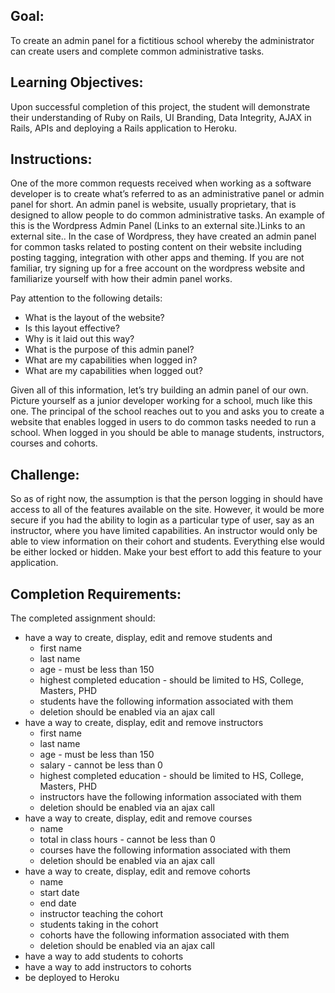 
## Goal:

 To create an admin panel for a fictitious school whereby the administrator can create users and complete common administrative tasks.

## Learning Objectives:  

 Upon successful completion of this project, the student will demonstrate their understanding of Ruby on Rails, UI Branding, Data Integrity, AJAX in Rails, APIs and deploying a Rails application to Heroku.



## Instructions:

 One of the more common requests received when working as a software developer is to create what’s referred to as an administrative panel or admin panel for short. An admin panel is website, usually proprietary, that is designed to allow people to do common administrative tasks. An example of this is the Wordpress Admin Panel (Links to an external site.)Links to an external site.. In the case of Wordpress, they have created an admin panel for common tasks related to posting content on their website including posting tagging, integration with other apps and theming. If you are not familiar, try signing up for a free account on the wordpress website and familiarize yourself with how their admin panel works.


 Pay attention to the following details:

* What is the layout of the website?
* Is this layout effective?
* Why is it laid out this way?
* What is the purpose of this admin panel?
* What are my capabilities when logged in?
* What are my capabilities when logged out?


 Given all of this information, let’s try building an admin panel of our own. Picture yourself as a junior developer working for a school, much like this one. The principal of the school reaches out to you and asks you to create a website that enables logged in users to do common tasks needed to run a school. When logged in you should be able to manage students, instructors, courses and cohorts.



## Challenge:

 So as of right now, the assumption is that the person logging in should have access to all of the features available on the site. However, it would be more secure if you had the ability to login as a particular type of user, say as an instructor, where you have limited capabilities. An instructor would only be able to view information on their cohort and students. Everything else would be either locked or hidden. Make your best effort to add this feature to your application.



## Completion Requirements:

 The completed assignment should:

* have a way to create, display, edit and remove students and
   * first name
   * last name
   * age - must be less than 150
   * highest completed education - should be limited to HS, College, Masters, PHD
   * students have the following information associated with them
   * deletion should be enabled via an ajax call
* have a way to create, display, edit and remove instructors
   * first name
   * last name
   * age - must be less than 150
   * salary - cannot be less than 0
   * highest completed education - should be limited to HS, College, Masters, PHD
   * instructors have the following information associated with them
   * deletion should be enabled via an ajax call
* have a way to create, display, edit and remove courses
   * name
   * total in class hours - cannot be less than 0
   * courses have the following information associated with them
   * deletion should be enabled via an ajax call
* have a way to create, display, edit and remove cohorts
   * name
   * start date
   * end date
   * instructor teaching the cohort
   * students taking in the cohort
   * cohorts have the following information associated with them
   * deletion should be enabled via an ajax call
* have a way to add students to cohorts
* have a way to add instructors to cohorts
* be deployed to Heroku

